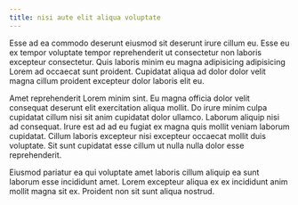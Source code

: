 ```yaml
---
title: nisi aute elit aliqua voluptate
---
```


Esse ad ea commodo deserunt eiusmod sit deserunt irure cillum eu. Esse eu ex tempor voluptate tempor reprehenderit ut consectetur non laboris excepteur consectetur. Quis laboris minim eu magna adipisicing adipisicing Lorem ad occaecat sunt proident. Cupidatat aliqua ad dolor dolor velit magna cillum proident excepteur dolor laboris elit eu.

Amet reprehenderit Lorem minim sint. Eu magna officia dolor velit consequat deserunt elit exercitation aliqua mollit. Do irure minim culpa cupidatat cillum nisi sit anim cupidatat dolor ullamco. Laborum aliquip nisi ad consequat. Irure est ad ad eu fugiat ex magna quis mollit veniam laborum cupidatat. Cillum laboris excepteur nisi excepteur occaecat mollit duis voluptate. Sit sunt cupidatat esse cillum ut nulla nulla dolor esse reprehenderit.

Eiusmod pariatur ea qui voluptate amet laboris cillum aliquip ea sunt laborum esse incididunt amet. Lorem excepteur aliqua ex ex incididunt anim mollit magna sit ex. Proident non sit sunt aliqua nostrud.